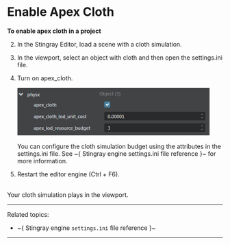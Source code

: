# Enable Apex Cloth

**To enable apex cloth in a project**

2. In the Stingray Editor, load a scene with a cloth simulation.

3. In the viewport, select an object with cloth and then open the settings.ini file.

4. Turn on apex_cloth.

	![](../images/settings_apex_cloth.png)

	You can configure the cloth simulation budget using the attributes in the settings.ini file. See ~{ Stingray engine settings.ini file reference }~ for more information.

5. Restart the editor engine (Ctrl + F6).
<br>
Your cloth simulation plays in the viewport.

---
Related topics:
- ~{ Stingray engine `settings.ini` file reference }~
---

